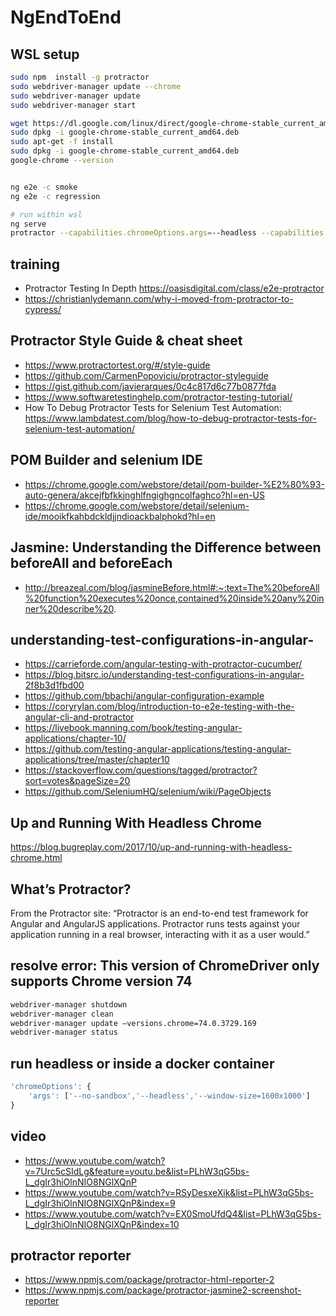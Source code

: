 # NgEndToEnd

## WSL setup

```bash
sudo npm  install -g protractor
sudo webdriver-manager update --chrome
sudo webdriver-manager update
sudo webdriver-manager start

wget https://dl.google.com/linux/direct/google-chrome-stable_current_amd64.deb
sudo dpkg -i google-chrome-stable_current_amd64.deb
sudo apt-get -f install
sudo dpkg -i google-chrome-stable_current_amd64.deb
google-chrome --version


ng e2e -c smoke
ng e2e -c regression

# run within wsl
ng serve
protractor --capabilities.chromeOptions.args=--headless --capabilities.chromeOptions.args=--no-sandbox protractor.conf.js

```
## training

- Protractor Testing In Depth https://oasisdigital.com/class/e2e-protractor
- https://christianlydemann.com/why-i-moved-from-protractor-to-cypress/

## Protractor Style Guide & cheat sheet

- https://www.protractortest.org/#/style-guide
- https://github.com/CarmenPopoviciu/protractor-styleguide
- https://gist.github.com/javierarques/0c4c817d6c77b0877fda
- https://www.softwaretestinghelp.com/protractor-testing-tutorial/
- How To Debug Protractor Tests for Selenium Test Automation: https://www.lambdatest.com/blog/how-to-debug-protractor-tests-for-selenium-test-automation/

## POM Builder and selenium IDE

- https://chrome.google.com/webstore/detail/pom-builder-%E2%80%93-auto-genera/akcejfbfkkjnghlfngighgncolfaghco?hl=en-US
- https://chrome.google.com/webstore/detail/selenium-ide/mooikfkahbdckldjjndioackbalphokd?hl=en

## Jasmine: Understanding the Difference between beforeAll and beforeEach

- http://breazeal.com/blog/jasmineBefore.html#:~:text=The%20beforeAll%20function%20executes%20once,contained%20inside%20any%20inner%20describe%20.
## understanding-test-configurations-in-angular-

- https://carrieforde.com/angular-testing-with-protractor-cucumber/
- https://blog.bitsrc.io/understanding-test-configurations-in-angular-2f8b3d1fbd00
- https://github.com/bbachi/angular-configuration-example
- https://coryrylan.com/blog/introduction-to-e2e-testing-with-the-angular-cli-and-protractor
- https://livebook.manning.com/book/testing-angular-applications/chapter-10/
- https://github.com/testing-angular-applications/testing-angular-applications/tree/master/chapter10
- https://stackoverflow.com/questions/tagged/protractor?sort=votes&pageSize=20
- https://github.com/SeleniumHQ/selenium/wiki/PageObjects

## Up and Running With Headless Chrome

https://blog.bugreplay.com/2017/10/up-and-running-with-headless-chrome.html

## What’s Protractor?

From the Protractor site: “Protractor is an end-to-end test framework for Angular and AngularJS applications. Protractor runs tests against your application running in a real browser, interacting with it as a user would.”


## resolve error: This version of ChromeDriver only supports Chrome version 74

```bash
webdriver-manager shutdown
webdriver-manager clean
webdriver-manager update —versions.chrome=74.0.3729.169
webdriver-manager status
```

## run headless or inside a docker container

```js
'chromeOptions': {
    'args': ['--no-sandbox','--headless','--window-size=1600x1000']
}
```

## video

- https://www.youtube.com/watch?v=7Urc5cSIdLg&feature=youtu.be&list=PLhW3qG5bs-L_dgIr3hiOlnNIO8NGlXQnP
- https://www.youtube.com/watch?v=RSyDesxeXik&list=PLhW3qG5bs-L_dgIr3hiOlnNIO8NGlXQnP&index=9
- https://www.youtube.com/watch?v=EX0SmoUfdQ4&list=PLhW3qG5bs-L_dgIr3hiOlnNIO8NGlXQnP&index=10

## protractor reporter

- https://www.npmjs.com/package/protractor-html-reporter-2
- https://www.npmjs.com/package/protractor-jasmine2-screenshot-reporter

